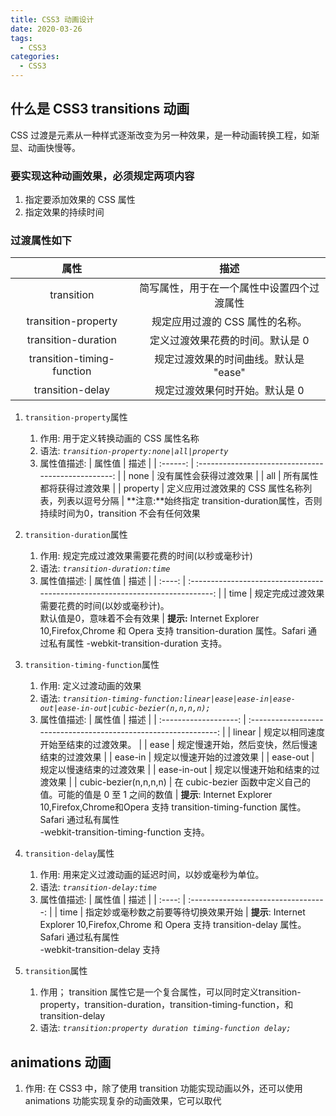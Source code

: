 ```yaml
---
title: CSS3 动画设计
date: 2020-03-26
tags:
  - CSS3
categories:
  - CSS3
---
```


## 什么是 CSS3 transitions 动画

CSS 过渡是元素从一种样式逐渐改变为另一种效果，是一种动画转换工程，如渐显、动画快慢等。

### 要实现这种动画效果，必须规定两项内容
   1. 指定要添加效果的 CSS 属性
   2. 指定效果的持续时间

### 过渡属性如下
|            属性            |                    描述                    |
| :------------------------: | :----------------------------------------: |
|         transition         | 简写属性，用于在一个属性中设置四个过渡属性 |
|    transition-property     |      规定应用过渡的 CSS 属性的名称。       |
|    transition-duration     |      定义过渡效果花费的时间。默认是 0      |
| transition-timing-function |   规定过渡效果的时间曲线。默认是 "ease"    |
|      transition-delay      |       规定过渡效果何时开始。默认是 0       |

1. `transition-property`属性
    1. 作用: 用于定义转换动画的 CSS 属性名称
    2. 语法: <i>`transition-property:none|all|property`</i>
    3. 属性值描述:
       |  属性值  |                        描述                         |
       | :------: | :-------------------------------------------------: |
       |   none   |               没有属性会获得过渡效果                |
       |   all    |              所有属性都将获得过渡效果               |
       | property | 定义应用过渡效果的 CSS 属性名称列表，列表以逗号分隔 |
**注意:**始终指定 transition-duration属性，否则持续时间为0，transition 不会有任何效果

2. `transition-duration`属性
    1. 作用: 规定完成过渡效果需要花费的时间(以秒或毫秒计)
    2. 语法: <i>`transition-duration:time`</i>
    3. 属性值描述:
       | 属性值 |                                      描述                                      |
       | :----: | :----------------------------------------------------------------------------: |
       |  time  | 规定完成过渡效果需要花费的时间(以妙或毫秒计)。</br>默认值是0，意味着不会有效果 |
**提示:** Internet Explorer 10,Firefox,Chrome 和 Opera 支持 transition-duration 属性。Safari 通过私有属性 -webkit-transition-duration 支持。

3. `transition-timing-function`属性
   1. 作用: 定义过渡动画的效果
   2. 语法: <i>`transition-timing-function:linear|ease|ease-in|ease-out|ease-in-out|cubic-bezier(n,n,n,n);`</i>
   3. 属性值描述:
      |        属性值         |                               描述                               |
      | :-------------------: | :--------------------------------------------------------------: |
      |        linear         |               规定以相同速度开始至结束的过渡效果。               |
      |         ease          |          规定慢速开始，然后变快，然后慢速结束的过渡效果          |
      |        ease-in        |                     规定以慢速开始的过渡效果                     |
      |       ease-out        |                     规定以慢速结束的过渡效果                     |
      |      ease-in-out      |                  规定以慢速开始和结束的过渡效果                  |
      | cubic-bezier(n,n,n,n) | 在 cubic-bezier 函数中定义自己的值。可能的值是 0 至 1 之间的数值 |
**提示**: Internet Explorer 10,Firefox,Chrome和Opera 支持 transition-timing-function 属性。Safari 通过私有属性</br>-webkit-transition-timing-function 支持。

4. `transition-delay`属性
   1. 作用: 用来定义过渡动画的延迟时间，以妙或毫秒为单位。
   2. 语法: <i>`transition-delay:time`</i>
   3. 属性值描述:
      | 属性值 |                 描述                 |
      | :----: | :----------------------------------: |
      |  time  | 指定妙或毫秒数之前要等待切换效果开始 |
**提示**: Internet  Explorer 10,Firefox,Chrome 和 Opera 支持  transition-delay 属性。 Safari 通过私有属性</br>-webkit-transition-delay 支持

5. `transition`属性
   1. 作用； transition 属性它是一个复合属性，可以同时定义transition-property，transition-duration，transition-timing-function，和 transition-delay
   2. 语法: <i>`transition:property duration timing-function delay;`</i>


## animations 动画
   1. 作用: 在 CSS3 中，除了使用 transition 功能实现动画以外，还可以使用 animations 功能实现复杂的动画效果，它可以取代